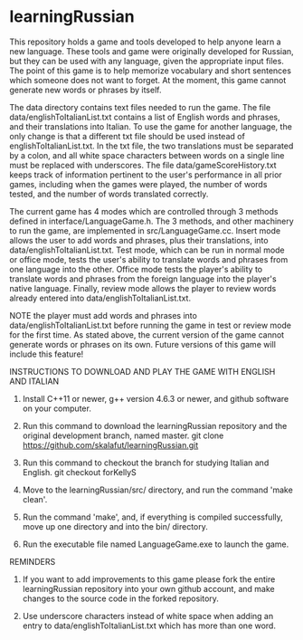 # learningRussian
This repository holds a game and tools developed to help anyone learn a new language.  These tools 
and game were originally developed for Russian, but they can be used with any language, 
given the appropriate input files.  The point of this game is to help memorize vocabulary and short
sentences which someone does not want to forget.  At the moment, this game cannot generate new words
or phrases by itself.

The data directory contains text files needed to run the game.  The file data/englishToItalianList.txt
contains a list of English words and phrases, and their translations into Italian.  To use the game
for another language, the only change is that a different txt file should be used instead of
englishToItalianList.txt.  In the txt file, the two translations must be separated by a colon, and
all white space characters between words on a single line must be replaced with underscores.
The file data/gameScoreHistory.txt keeps track of information pertinent to the user's performance
in all prior games, including when the games were played, the number of words tested, and the
number of words translated correctly.

The current game has 4 modes which are controlled through 3 methods defined in interface/LanguageGame.h.
The 3 methods, and other machinery to run the game, are implemented in src/LanguageGame.cc.
Insert mode allows the user to add words and phrases, plus their translations, into
data/englishToItalianList.txt.  Test mode, which can be run in normal mode or office mode, tests
the user's ability to translate words and phrases from one language into the other.  Office mode
tests the player's ability to translate words and phrases from the foreign language into the
player's native language.  Finally, review mode allows the player to review words already entered
into data/englishToItalianList.txt.

NOTE the player must add words and phrases into data/englishToItalianList.txt before running
the game in test or review mode for the first time.  As stated above, the current version of the
game cannot generate words or phrases on its own.  Future versions of this game will include this
feature!

INSTRUCTIONS TO DOWNLOAD AND PLAY THE GAME WITH ENGLISH AND ITALIAN

1. Install C++11 or newer, g++ version 4.6.3 or newer, and github software on your computer.

2. Run this command to download the learningRussian repository and the original development branch, named master.
   git clone https://github.com/skalafut/learningRussian.git

3. Run this command to checkout the branch for studying Italian and English.
   git checkout forKellyS 

4. Move to the learningRussian/src/ directory, and run the command 'make clean'.

5. Run the command 'make', and, if everything is compiled successfully, move up one directory
   and into the bin/ directory.

6. Run the executable file named LanguageGame.exe to launch the game.


REMINDERS

1. If you want to add improvements to this game please fork the entire learningRussian repository into your own github
   account, and make changes to the source code in the forked repository.

2. Use underscore characters instead of white space when adding an entry to data/englishToItalianList.txt which has
   more than one word. 
